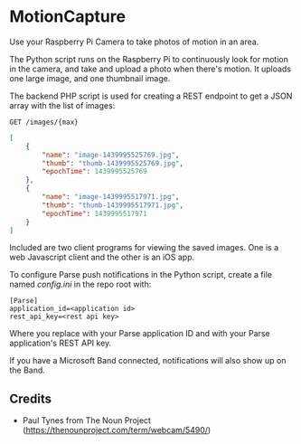 # MotionCapture

Use your Raspberry Pi Camera to take photos of motion in an area.

The Python script runs on the Raspberry Pi to continuously look for motion in the camera, and take and upload a photo when there's motion. It uploads one large image, and one thumbnail image.

The backend PHP script is used for creating a REST endpoint to get a JSON array with the list of images:
```
GET /images/{max}
```
```json
[
    {
        "name": "image-1439995525769.jpg",
        "thumb": "thumb-1439995525769.jpg",
        "epochTime": 1439995525769
    },
    {
        "name": "image-1439995517971.jpg",
        "thumb": "thumb-1439995517971.jpg",
        "epochTime": 1439995517971
    }
]
```

Included are two client programs for viewing the saved images. One is a web Javascript client and the other is an iOS app.

To configure Parse push notifications in the Python script, create a file named *config.ini* in the repo root with:
```
[Parse]
application_id=<application id>
rest_api_key=<rest api key>
```
Where you replace <application id> with your Parse application ID and <rest api key> with your Parse application's REST API key.

If you have a Microsoft Band connected, notifications will also show up on the Band.

## Credits

- Paul Tynes from The Noun Project (https://thenounproject.com/term/webcam/5490/)
